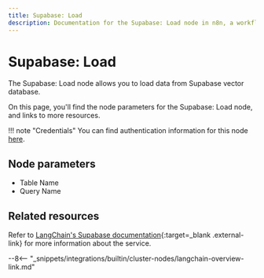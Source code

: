 ```yaml
---
title: Supabase: Load
description: Documentation for the Supabase: Load node in n8n, a workflow automation platform. Includes details of operations and configuration, and links to examples and credentials information.
---
```


# Supabase: Load

The Supabase: Load node allows you to load data from Supabase vector database.

On this page, you'll find the node parameters for the Supabase: Load node, and links to more resources.

!!! note "Credentials"
    You can find authentication information for this node [here](/integrations/builtin/credentials/supabase/).

<!--
!!! note "Examples and templates"
	For usage examples and templates to help you get started, refer to n8n's [LangChain integrations](https://n8n.io/integrations/langchain/){:target=_blank .external-link} page.
-->
	
## Node parameters

* Table Name
* Query Name

## Related resources

<!--
View [example workflows and related content](https://n8n.io/integrations/langchain/){:target=_blank .external-link} on n8n's website.
-->

Refer to [LangChain's Supabase documentation](https://js.langchain.com/docs/modules/data_connection/vectorstores/integrations/supabase){:target=_blank .external-link} for more information about the service.

--8<-- "_snippets/integrations/builtin/cluster-nodes/langchain-overview-link.md"
